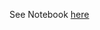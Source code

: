 See Notebook [here]('https://nbviewer.org/github/JakeLee13/Birthday-Problem/blob/main/Birthday%20Paradox.ipynb')
